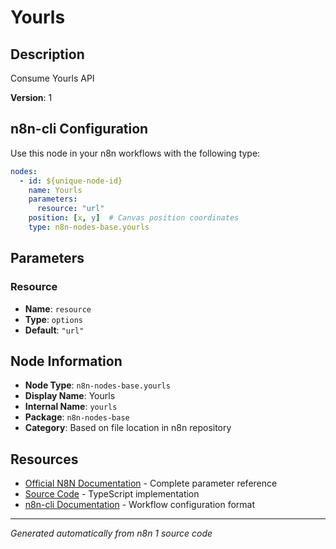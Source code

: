 # Yourls

## Description

Consume Yourls API

**Version**: 1

## n8n-cli Configuration

Use this node in your n8n workflows with the following type:

```yaml
nodes:
  - id: ${unique-node-id}
    name: Yourls
    parameters:
      resource: "url"
    position: [x, y]  # Canvas position coordinates
    type: n8n-nodes-base.yourls
```

## Parameters

### Resource

- **Name**: `resource`
- **Type**: `options`
- **Default**: `"url"`


## Node Information

- **Node Type**: `n8n-nodes-base.yourls`
- **Display Name**: Yourls
- **Internal Name**: `yourls`
- **Package**: `n8n-nodes-base`
- **Category**: Based on file location in n8n repository

## Resources

- [Official N8N Documentation](https://docs.n8n.io/integrations/builtin/app-nodes/n8n-nodes-base.yourls/) - Complete parameter reference
- [Source Code](https://github.com/n8n-io/n8n/blob/master/packages/nodes-base/nodes/Yourls/Yourls.node.ts) - TypeScript implementation
- [n8n-cli Documentation](https://github.com/edenreich/n8n-cli) - Workflow configuration format

---
*Generated automatically from n8n 1 source code*
